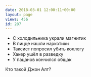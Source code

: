 ```yaml
---
date: 2018-03-01 12:00:11+00:00
layout: page
views: 456
id: 287
---
```


- С холодильника украли магнитик
- В пицце нашли наркотики
- Таксист попросил убить коллегу
- Хакер ушёл в разведку
- У пацанов кончился общак 

Кто такой Джон Алт?


